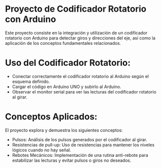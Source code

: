 # Proyecto de Codificador Rotatorio con Arduino
Este proyecto consiste en la integración y utilización de un codificador rotatorio con Arduino para detectar giros y direcciones del eje, así como la aplicación de los conceptos fundamentales relacionados.

# Uso del Codificador Rotatorio:

- Conectar correctamente el codificador rotatorio al Arduino según el esquema definido.
- Cargar el código en Arduino UNO y subirlo al Arduino.
- Observar el monitor serial para ver las lecturas del codificador rotatorio al girar.
  
# Conceptos Aplicados:
El proyecto explora y demuestra los siguientes conceptos:

- Pulsos: Análisis de los pulsos generados por el codificador al girar.
- Resistencias de pull-up: Uso de resistencias para mantener los niveles lógicos cuando no hay señal.
- Rebotes Mecánicos: Implementación de una rutina anti-rebote para estabilizar las lecturas y evitar pulsos o giros no deseados.
